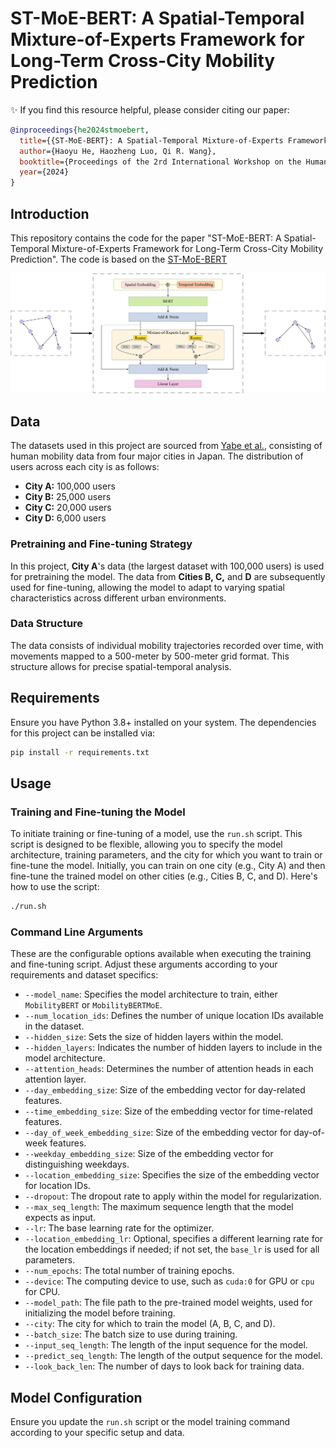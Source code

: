 # ST-MoE-BERT: A Spatial-Temporal Mixture-of-Experts Framework for Long-Term Cross-City Mobility Prediction

✨ If you find this resource helpful, please consider citing our paper:

```bibtex
@inproceedings{he2024stmoebert,
  title={{ST-MoE-BERT}: A Spatial-Temporal Mixture-of-Experts Framework for Long-Term Cross-City Mobility Prediction},
  author={Haoyu He, Haozheng Luo, Qi R. Wang},
  booktitle={Proceedings of the 2rd International Workshop on the Human Mobility Prediction Challenge},
  year={2024}
}
```

## Introduction

This repository contains the code for the paper "ST-MoE-BERT: A Spatial-Temporal Mixture-of-Experts Framework for Long-Term Cross-City Mobility Prediction". The code is based on the [ST-MoE-BERT]()

![Alt text](figures/pipeline.jpg "Pipeline")


## Data

The datasets used in this project are sourced from [Yabe et al.](https://www.nature.com/articles/s41597-024-03237-9), consisting of human mobility data from four major cities in Japan. The distribution of users across each city is as follows:

- **City A:** 100,000 users
- **City B:** 25,000 users
- **City C:** 20,000 users
- **City D:** 6,000 users

### Pretraining and Fine-tuning Strategy

In this project, **City A**'s data (the largest dataset with 100,000 users) is used for pretraining the model. The data from **Cities B, C,** and **D** are subsequently used for fine-tuning, allowing the model to adapt to varying spatial characteristics across different urban environments.

### Data Structure

The data consists of individual mobility trajectories recorded over time, with movements mapped to a 500-meter by 500-meter grid format. This structure allows for precise spatial-temporal analysis.


## Requirements

Ensure you have Python 3.8+ installed on your system. The dependencies for this project can be installed via:

```bash
pip install -r requirements.txt
```

## Usage

### Training and Fine-tuning the Model

To initiate training or fine-tuning of a model, use the `run.sh` script. This script is designed to be flexible, allowing you to specify the model architecture, training parameters, and the city for which you want to train or fine-tune the model. Initially, you can train on one city (e.g., City A) and then fine-tune the trained model on other cities (e.g., Cities B, C, and D). Here's how to use the script:

```bash
./run.sh
```

### Command Line Arguments

These are the configurable options available when executing the training and fine-tuning script. Adjust these arguments according to your requirements and dataset specifics:

- `--model_name`: Specifies the model architecture to train, either `MobilityBERT` or `MobilityBERTMoE`.
- `--num_location_ids`: Defines the number of unique location IDs available in the dataset.
- `--hidden_size`: Sets the size of hidden layers within the model.
- `--hidden_layers`: Indicates the number of hidden layers to include in the model architecture.
- `--attention_heads`: Determines the number of attention heads in each attention layer.
- `--day_embedding_size`: Size of the embedding vector for day-related features.
- `--time_embedding_size`: Size of the embedding vector for time-related features.
- `--day_of_week_embedding_size`: Size of the embedding vector for day-of-week features.
- `--weekday_embedding_size`: Size of the embedding vector for distinguishing weekdays.
- `--location_embedding_size`: Specifies the size of the embedding vector for location IDs.
- `--dropout`: The dropout rate to apply within the model for regularization.
- `--max_seq_length`: The maximum sequence length that the model expects as input.
- `--lr`: The base learning rate for the optimizer.
- `--location_embedding_lr`: Optional, specifies a different learning rate for the location embeddings if needed; if not set, the `base_lr` is used for all parameters.
- `--num_epochs`: The total number of training epochs.
- `--device`: The computing device to use, such as `cuda:0` for GPU or `cpu` for CPU.
- `--model_path`: The file path to the pre-trained model weights, used for initializing the model before training.
- `--city`: The city for which to train the model (A, B, C, and D).
- `--batch_size`: The batch size to use during training.
- `--input_seq_length`: The length of the input sequence for the model.
- `--predict_seq_length`: The length of the output sequence for the model.
- `--look_back_len`: The number of days to look back for training data.

## Model Configuration

Ensure you update the `run.sh` script or the model training command according to your specific setup and data.
